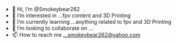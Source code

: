 - 👋 Hi, I’m @Smokeybear262
- 👀 I’m interested in ...fpv content and 3D Printing
- 🌱 I’m currently learning ...anything related to fpv and 3D Printing
- 💞️ I’m looking to collaborate on ...
- 📫 How to reach me ...smokeybear262@yahoo.com

<!---
Smokeybear262/Smokeybear262 is a ✨ special ✨ repository because its `README.md` (this file) appears on your GitHub profile.
You can click the Preview link to take a look at your changes.
--->
